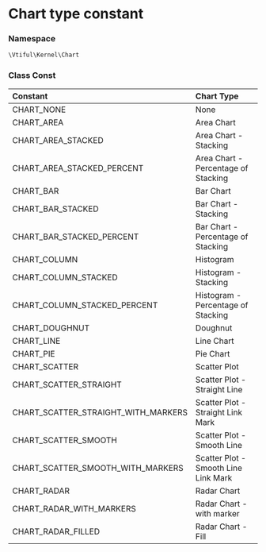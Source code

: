 # Chart type constant

### Namespace

```php
\Vtiful\Kernel\Chart
```

### Class Const

| Constant | Chart Type |
| :--- | :--- |
| CHART\_NONE | None |
| CHART\_AREA | Area Chart |
CHART\_AREA\_STACKED | Area Chart - Stacking |
| CHART\_AREA\_STACKED\_PERCENT | Area Chart - Percentage of Stacking |
| CHART\_BAR | Bar Chart |
CHART\_BAR\_STACKED | Bar Chart - Stacking |
CHART\_BAR\_STACKED\_PERCENT | Bar Chart - Percentage of Stacking |
| CHART\_COLUMN | Histogram |
| CHART\_COLUMN\_STACKED | Histogram - Stacking |
| CHART\_COLUMN\_STACKED\_PERCENT | Histogram - Percentage of Stacking |
| CHART\_DOUGHNUT | Doughnut |
| CHART\_LINE | Line Chart |
| CHART\_PIE | Pie Chart |
| CHART\_SCATTER | Scatter Plot |
CHART\_SCATTER\_STRAIGHT | Scatter Plot - Straight Line |
CHART\_SCATTER\_STRAIGHT\_WITH\_MARKERS | Scatter Plot - Straight Link Mark |
CHART\_SCATTER\_SMOOTH | Scatter Plot - Smooth Line |
CHART\_SCATTER\_SMOOTH\_WITH\_MARKERS | Scatter Plot - Smooth Line Link Mark |
| CHART\_RADAR | Radar Chart |
| CHART\_RADAR\_WITH\_MARKERS | Radar Chart - with marker |
| CHART\_RADAR\_FILLED | Radar Chart - Fill |